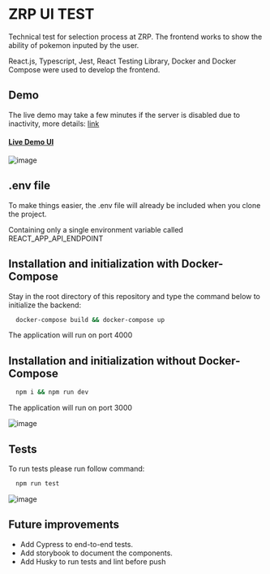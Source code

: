 # ZRP UI TEST

Technical test for selection process at ZRP. The frontend works to show the ability of pokemon inputed by the user.

React.js, Typescript, Jest, React Testing Library, Docker and Docker Compose were used to develop the frontend.

## Demo

The live demo may take a few minutes if the server is disabled due to inactivity, more details: <a href="https://render.com/docs/free">link</a>
<h4><a href="https://zrpokeui.onrender.com/"> Live Demo UI</a></h4>

![image](https://github.com/grabeTaka/ZRPokeUI/assets/128423774/e4d04a35-c4c0-42ef-8197-1b5ca91cd77b)


## .env file
To make things easier, the .env file will already be included when you clone the project.

Containing only a single environment variable called REACT_APP_API_ENDPOINT


## Installation and initialization with Docker-Compose

Stay in the root directory of this repository and type the command below to initialize the backend:

```bash 
  docker-compose build && docker-compose up
```
The application will run on port 4000

## Installation and initialization without Docker-Compose

```bash 
  npm i && npm run dev
```
The application will run on port 3000

![image](https://github.com/grabeTaka/ZRPokeUI/assets/128423774/51434feb-da72-4a88-8597-ff7446c8d456)


## Tests

To run tests please run follow command:

```bash 
  npm run test
```
![image](https://github.com/grabeTaka/ZRPokeUI/assets/128423774/f402066c-fe37-4c1a-8741-236bb83e74d8)



## Future improvements
- Add Cypress to end-to-end tests.
- Add storybook to document the components.
- Add Husky to run tests and lint before push
